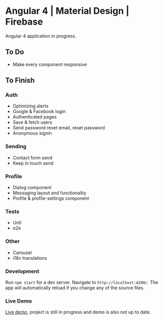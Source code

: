 # Angular 4 | Material Design | Firebase

<p>Angular 4 application in progress.</p>

## To Do
* Make every component responsive

## To Finish
### Auth
* Optimizing alerts
* Google & Facebook login
* Authenticated pages
* Save & fetch users
* Send password reset email, reset password
* Anonymous signin

### Sending
* Contact form send
* Keep in touch send

### Profile
* Dialog component
* Messaging layout and functionality
* Profile & profile-settings component

### Tests
* Unit
* e2e

### Other
* Carousel
* i18n translations

### Development

Run `npm start` for a dev server. Navigate to `http://localhost:4200/`. The app will automatically reload if you change any of the source files.

### Live Demo

[Live demo](http://angular4.jerouw.nl), project is still in progress and demo is also not up to date.

